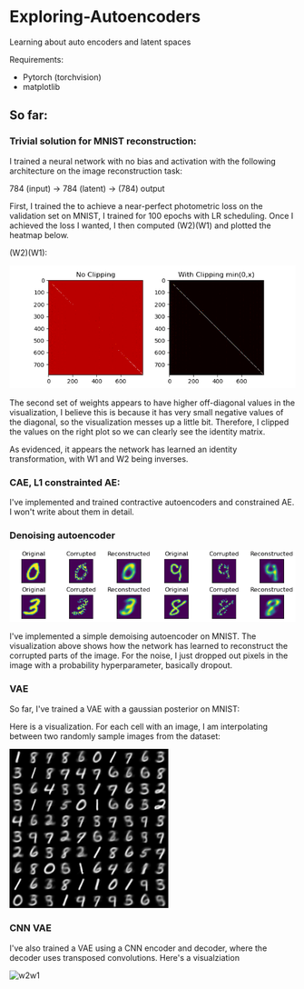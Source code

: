 # Exploring-Autoencoders
Learning about auto encoders and latent spaces

Requirements:
- Pytorch (torchvision)
- matplotlib



## So far:

### Trivial solution for MNIST reconstruction:

I trained a neural network with no bias and activation with the following architecture on the image reconstruction task:

784 (input) -> 784 (latent) -> (784) output


First, I trained the to achieve a near-perfect photometric loss on the validation set on MNIST, I trained for 100 epochs with LR scheduling. Once I achieved the loss I wanted,
I then computed (W2)(W1) and plotted the heatmap below. 

(W2)(W1):

![w2w1](https://github.com/AditMeh/Exploring-Autoencoders/blob/main/images/trivialsolution.png)

The second set of weights appears to have higher off-diagonal values in the visualization, I believe this is because it has very small negative values of the diagonal, so the
visualization messes up a little bit. Therefore, I clipped the values on the right plot so we can clearly see the identity matrix.



As evidenced, it appears the network has learned an identity transformation, with W1 and W2 being inverses. 

### CAE, L1 constrainted AE:
I've implemented and trained contractive autoencoders and constrained AE. I won't write about them in detail.


### Denoising autoencoder

![w2w1](https://github.com/AditMeh/Exploring-Autoencoders/blob/main/images/denoising.png)


I've implemented a simple demoising autoencoder on MNIST. The visualization above shows how the network has learned to reconstruct the corrupted parts of the image. For the noise, I just dropped out pixels in the image with a probability hyperparameter, basically dropout. 

### VAE

So far, I've trained a VAE with a gaussian posterior on MNIST:

Here is a visualization. For each cell with an image, I am interpolating between two randomly sample images from the dataset:

![w2w1](https://github.com/AditMeh/Exploring-Autoencoders/blob/main/images/test.gif)


### CNN VAE

I've also trained a VAE using a CNN encoder and decoder, where the decoder uses transposed convolutions. Here's a visualziation

![w2w1](https://github.com/AditMeh/Exploring-Autoencoders/blob/main/images/celeba_small.gif)
